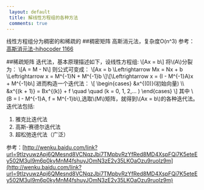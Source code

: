 ```yaml
---
 layout: default
 title: 解线性方程组的各种方法
 comments: true
---
```

线性方程组分为稠密的和稀疏的
##稠密矩阵
高斯消元法，复杂度O(n^3)
参考：[高斯消元法-hihocoder 1166 ](http://jimmyshi22.github.io/myblog/2015/05/20/%E9%AB%98%E6%96%AF%E6%B6%88%E5%85%83%E6%B3%95-hihocoder1166.html)

##稀疏矩阵
迭代法，基本原理描述如下，设线性方程组:
\\[Ax = b\\]
将\\(A\\)分裂为：
\\[A = M - N\\]
则公式可变成：
\\[Ax = b \Leftrightarrow  Mx = Nx + b \Leftrightarrow  x = M^{-1}N + M^{-1}b \\]\\[\Leftrightarrow x = (I - M^{-1}A)x + M^{-1}b\\]
进而构造一个迭代法：
\\[
\begin{cases}
 &x^{(0)}(初始向量)  \\\\ 
 &x^{(k + 1)} = Bx^{(k)} + f  \quad \quad  (k = 0, 1, 2,... )
\end{cases}
\\]
其中 \\(B = I - M^{-1}A, f = M^{-1}b\\),选取\\(M\\)矩阵，就得到\\(Ax = b\\)的各种迭代法。
迭代法包括:

 1. 雅克比迭代法
 2. 高斯-赛德尔迭代法
 3. 超松弛迭代法（广泛）

参考：[http://wenku.baidu.com/link?url=9tIzyuwzApj6QMesnd8VCNqzJbi7TMpbvRzYfRed8MD4XspFQi7K5eteEy502M3uI9m6p0kyMnM4fshuyJOmN3zE2v35LKOaOzu9ruoIz9m](http://wenku.baidu.com/link?url=9tIzyuwzApj6QMesnd8VCNqzJbi7TMpbvRzYfRed8MD4XspFQi7K5eteEy502M3uI9m6p0kyMnM4fshuyJOmN3zE2v35LKOaOzu9ruoIz9m)
